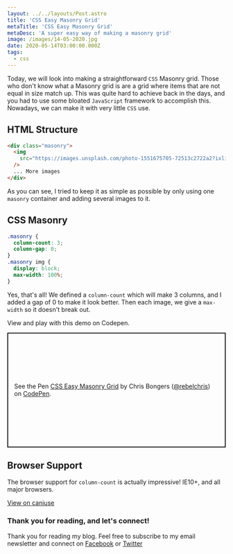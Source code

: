 ```yaml
---
layout: ../../layouts/Post.astro
title: 'CSS Easy Masonry Grid'
metaTitle: 'CSS Easy Masonry Grid'
metaDesc: 'A super easy way of making a masonry grid'
image: /images/14-05-2020.jpg
date: 2020-05-14T03:00:00.000Z
tags:
  - css
---
```


Today, we will look into making a straightforward `CSS` Masonry grid.
Those who don't know what a Masonry grid is are a grid where items that are not equal in size match up.
This was quite hard to achieve back in the days, and you had to use some bloated `JavaScript` framework to accomplish this.
Nowadays, we can make it with very little `CSS` use.

## HTML Structure

```html
<div class="masonry">
  <img
    src="https://images.unsplash.com/photo-1551675705-72513c2722a2?ixlib=rb-1.2.1&ixid=eyJhcHBfaWQiOjEyMDd9&auto=format&fit=crop&w=800&q=60"
  />
  ... More images
</div>
```

As you can see, I tried to keep it as simple as possible by only using one `masonry` container and adding several images to it.

## CSS Masonry

```css
.masonry {
  column-count: 3;
  column-gap: 0;
}
.masonry img {
  display: block;
  max-width: 100%;
}
```

Yes, that's all! We defined a `column-count` which will make 3 columns, and I added a gap of 0 to make it look better.
Then each image, we give a `max-width` so it doesn't break out.

View and play with this demo on Codepen.

<p class="codepen" data-height="265" data-theme-id="dark" data-default-tab="result" data-user="rebelchris" data-slug-hash="GRpBEyr" style="height: 265px; box-sizing: border-box; display: flex; align-items: center; justify-content: center; border: 2px solid; margin: 1em 0; padding: 1em;" data-pen-title="CSS Easy Masonry Grid">
  <span>See the Pen <a href="https://codepen.io/rebelchris/pen/GRpBEyr">
  CSS Easy Masonry Grid</a> by Chris Bongers (<a href="https://codepen.io/rebelchris">@rebelchris</a>)
  on <a href="https://codepen.io">CodePen</a>.</span>
</p>
<script async src="https://static.codepen.io/assets/embed/ei.js"></script>

## Browser Support

The browser support for `column-count` is actually impressive!
IE10+, and all major browsers.

[View on caniuse](https://caniuse.com/#search=column-count)

### Thank you for reading, and let's connect!

Thank you for reading my blog. Feel free to subscribe to my email newsletter and connect on [Facebook](https://www.facebook.com/DailyDevTipsBlog) or [Twitter](https://twitter.com/DailyDevTips1)
